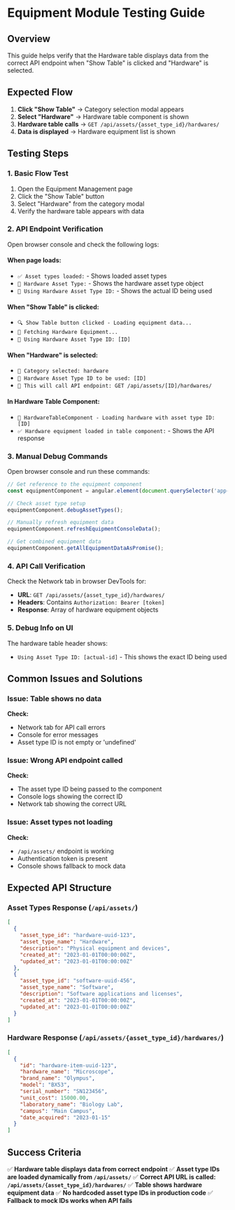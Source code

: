 # Equipment Module Testing Guide

## Overview
This guide helps verify that the Hardware table displays data from the correct API endpoint when "Show Table" is clicked and "Hardware" is selected.

## Expected Flow

1. **Click "Show Table"** → Category selection modal appears
2. **Select "Hardware"** → Hardware table component is shown
3. **Hardware table calls** → `GET /api/assets/{asset_type_id}/hardwares/`
4. **Data is displayed** → Hardware equipment list is shown

## Testing Steps

### 1. Basic Flow Test
1. Open the Equipment Management page
2. Click the "Show Table" button
3. Select "Hardware" from the category modal
4. Verify the hardware table appears with data

### 2. API Endpoint Verification
Open browser console and check the following logs:

#### When page loads:
- `✅ Asset types loaded:` - Shows loaded asset types
- `🔧 Hardware Asset Type:` - Shows the hardware asset type object
- `🔧 Using Hardware Asset Type ID:` - Shows the actual ID being used

#### When "Show Table" is clicked:
- `🔍 Show Table button clicked - Loading equipment data...`
- `🔧 Fetching Hardware Equipment...`
- `🔧 Using Hardware Asset Type ID: [ID]`

#### When "Hardware" is selected:
- `🎯 Category selected: hardware`
- `🔧 Hardware Asset Type ID to be used: [ID]`
- `🔧 This will call API endpoint: GET /api/assets/[ID]/hardwares/`

#### In Hardware Table Component:
- `🔧 HardwareTableComponent - Loading hardware with asset type ID: [ID]`
- `✅ Hardware equipment loaded in table component:` - Shows the API response

### 3. Manual Debug Commands

Open browser console and run these commands:

```javascript
// Get reference to the equipment component
const equipmentComponent = angular.element(document.querySelector('app-equipment')).componentInstance;

// Check asset type setup
equipmentComponent.debugAssetTypes();

// Manually refresh equipment data
equipmentComponent.refreshEquipmentConsoleData();

// Get combined equipment data
equipmentComponent.getAllEquipmentDataAsPromise();
```

### 4. API Call Verification

Check the Network tab in browser DevTools for:
- **URL**: `GET /api/assets/{asset_type_id}/hardwares/`
- **Headers**: Contains `Authorization: Bearer [token]`
- **Response**: Array of hardware equipment objects

### 5. Debug Info on UI

The hardware table header shows:
- `Using Asset Type ID: [actual-id]` - This shows the exact ID being used

## Common Issues and Solutions

### Issue: Table shows no data
**Check:**
- Network tab for API call errors
- Console for error messages
- Asset type ID is not empty or 'undefined'

### Issue: Wrong API endpoint called
**Check:**
- The asset type ID being passed to the component
- Console logs showing the correct ID
- Network tab showing the correct URL

### Issue: Asset types not loading
**Check:**
- `/api/assets/` endpoint is working
- Authentication token is present
- Console shows fallback to mock data

## Expected API Structure

### Asset Types Response (`/api/assets/`)
```json
[
  {
    "asset_type_id": "hardware-uuid-123",
    "asset_type_name": "Hardware",
    "description": "Physical equipment and devices",
    "created_at": "2023-01-01T00:00:00Z",
    "updated_at": "2023-01-01T00:00:00Z"
  },
  {
    "asset_type_id": "software-uuid-456",
    "asset_type_name": "Software",
    "description": "Software applications and licenses",
    "created_at": "2023-01-01T00:00:00Z",
    "updated_at": "2023-01-01T00:00:00Z"
  }
]
```

### Hardware Response (`/api/assets/{asset_type_id}/hardwares/`)
```json
[
  {
    "id": "hardware-item-uuid-123",
    "hardware_name": "Microscope",
    "brand_name": "Olympus",
    "model": "BX53",
    "serial_number": "SN123456",
    "unit_cost": 15000.00,
    "laboratory_name": "Biology Lab",
    "campus": "Main Campus",
    "date_acquired": "2023-01-15"
  }
]
```

## Success Criteria

✅ **Hardware table displays data from correct endpoint**
✅ **Asset type IDs are loaded dynamically from `/api/assets/`**
✅ **Correct API URL is called: `/api/assets/{asset_type_id}/hardwares/`**
✅ **Table shows hardware equipment data**
✅ **No hardcoded asset type IDs in production code**
✅ **Fallback to mock IDs works when API fails**
